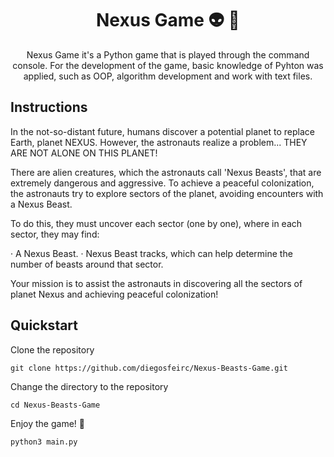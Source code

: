 <div align="center">

# Nexus Game :alien: :dizzy:
Nexus Game it's a Python game that is played through the command console. For the development of the game, basic knowledge of Pyhton was applied, such as OOP, algorithm development and work with text files.

</div>

## Instructions

In the not-so-distant future, humans discover a potential planet to replace Earth, planet NEXUS. However, the astronauts realize a problem... THEY ARE NOT ALONE ON THIS PLANET!

There are alien creatures, which the astronauts call 'Nexus Beasts', that are extremely dangerous and aggressive. To achieve a peaceful colonization, the astronauts try to explore sectors of the planet, avoiding encounters with a Nexus Beast.

To do this, they must uncover each sector (one by one), where in each sector, they may find:

· A Nexus Beast.
· Nexus Beast tracks, which can help determine the number of beasts around that sector.

Your mission is to assist the astronauts in discovering all the sectors of planet Nexus and achieving peaceful colonization!

## Quickstart

Clone the repository
```
git clone https://github.com/diegosfeirc/Nexus-Beasts-Game.git
```

Change the directory to the repository
```
cd Nexus-Beasts-Game
```

Enjoy the game! :tada:
```
python3 main.py
```
